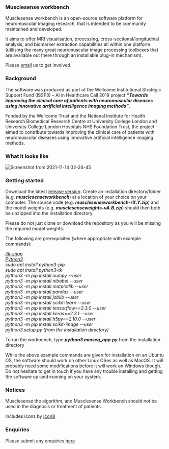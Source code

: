 ### Musclesense workbench

Musclesense workbench is an open-source software platform for neuromuscular imaging research, that is intended to be community maintained and developed. 

It aims to offer MRI visualisation, processing, cross-sectional/longitudinal analysis, and biomarker extraction capabilities all within one platform (utilising the many great neuromuscular image processing toolboxes that are available out there through an installable plug-in mechanism). 

Please [email](mailto:b.kanber@ucl.ac.uk) us to get involved.

### Background

The software was produced as part of the Wellcome Institutional Strategic Support Fund (ISSF3) – AI in Healthcare Call 2019 project ***“Towards improving the clinical care of patients with neuromuscular diseases using innovative artificial intelligence imaging methods”***. 

Funded by the Wellcome Trust and the National Institute for Health Research Biomedical Research Centre at University College London and University College London Hospitals NHS Foundation Trust, the project aimed to contribute towards improving the clinical care of patients with neuromuscular diseases using innovative artificial intelligence imaging methods.

### What it looks like

![Screenshot from 2021-11-14 02-24-45](https://user-images.githubusercontent.com/12815964/141664991-b521a9a8-9287-4387-b9df-0d4917fe024a.png)

### Getting started

Download the latest [release version](https://github.com/bariskanber/musclesenseworkbench/releases). Create an installation directory/folder (e.g. ***musclesenseworkbench***) at a location of your choice on your computer. The source code (e.g. ***musclesenseworkbench-rX.Y.zip***) and the model weights (e.g. ***musclesenseweights-vA.B.zip***) should then both be unzipped into the installation directory. 

Please do not just clone or download the repository as you will be missing the required model weights.

The following are prerequisites (where appropriate with example commands):   

*[itk-snap](http://www.itksnap.org)  
[Python3](https://www.python.org/downloads/)  
sudo apt install python3-pip  
sudo apt install python3-tk  
python3 -m pip install numpy --user  
python3 -m pip install nibabel --user  
python3 -m pip install matplotlib --user  
python3 -m pip install pandas --user  
python3 -m pip install joblib --user  
python3 -m pip install scikit-learn --user  
python3 -m pip install tensorflow==2.3.0 --user  
python3 -m pip install keras==2.3.1 --user  
python3 -m pip install h5py==2.10.0 --user  
python3 -m pip install scikit-image --user  
python3 setup.py (from the installation directory)*  

To run the workbench, type ***python3 mmseg_app.py*** from the installation directory

While the above example commands are given for installation on an Ubuntu OS, the software should work on other Linux OSes as well as MacOS. It will probably need some modifications before it will work on Windows though. Do not hesitate to get in touch if you have any trouble installing and getting the software up-and-running on your system.

### Notices
Musclesense the algorithm, and Musclesense Workbench should not be used in the diagnosis or treatment of patients.

Includes icons by [Icon8](https://icons8.com)

### Enquiries
Please submit any enquiries [here](mailto:b.kanber@ucl.ac.uk)

